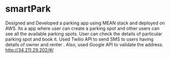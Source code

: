 # smartPark
Designed and Developed a parking app using MEAN stack and deployed on AWS. 
Its a app where user can create a parking spot and other users can see all the available parking spots.
User can check the details of particular parking spot and book it. 
Used Twilio API to send SMS to users having details of owner and renter .
Also, used Google API to validate the address.
http://34.211.29.202/#/
